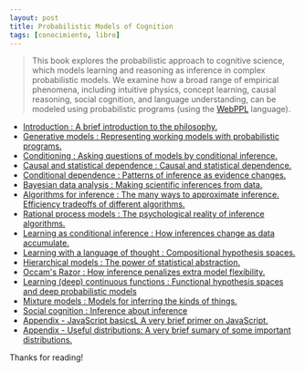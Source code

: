 ```yaml
---
layout: post
title: Probabilistic Models of Cognition
tags: [conocimiento, libro]
---
```


<!--Resumen-->

> This book explores the probabilistic approach to cognitive science, which models learning and reasoning as inference in complex probabilistic models. We examine how a broad range of empirical phenomena, including intuitive physics, concept learning, causal reasoning, social cognition, and language understanding, can be modeled using probabilistic programs (using the [WebPPL](http://webppl.org/) language).

- [Introduction : A brief introduction to the philosophy.](http://probmods.org/chapters/introduction.html)
- [Generative models : Representing working models with probabilistic programs.](http://probmods.org/chapters/generative-models.html)
- [Conditioning : Asking questions of models by conditional inference.](http://probmods.org/chapters/conditioning.html)
- [Causal and statistical dependence : Causal and statistical dependence.](http://probmods.org/chapters/dependence.html)
- [Conditional dependence : Patterns of inference as evidence changes.](http://probmods.org/chapters/conditional-dependence.html)
- [Bayesian data analysis : Making scientific inferences from data.](http://probmods.org/chapters/bayesian-data-analysis.html)
- [Algorithms for inference : The many ways to approximate inference. Efficiency tradeoffs of different algorithms.](http://probmods.org/chapters/inference-algorithms.html)
- [Rational process models : The psychological reality of inference algorithms.](http://probmods.org/chapters/process-models.html)
- [Learning as conditional inference : How inferences change as data accumulate.](http://probmods.org/chapters/learning-as-conditional-inference.html)
- [Learning with a language of thought : Compositional hypothesis spaces.](http://probmods.org/chapters/lot-learning.html)
- [Hierarchical models : The power of statistical abstraction.](http://probmods.org/chapters/hierarchical-models.html)
- [Occam's Razor : How inference penalizes extra model flexibility.](http://probmods.org/chapters/occams-razor.html)
- [Learning (deep) continuous functions : Functional hypothesis spaces and deep probabilistic models](http://probmods.org/chapters/function-learning.html)
- [Mixture models : Models for inferring the kinds of things.](http://probmods.org/chapters/mixture-models.html)
- [Social cognition : Inference about inference](http://probmods.org/chapters/social-cognition.html)
- [Appendix - JavaScript basicsL A very brief primer on JavaScript.](http://probmods.org/chapters/appendix-js-basics.html)
- [Appendix - Useful distributions: A very brief sumary of some important distributions.](http://probmods.org/chapters/appendix-useful-distributions.html)

Thanks for reading!
